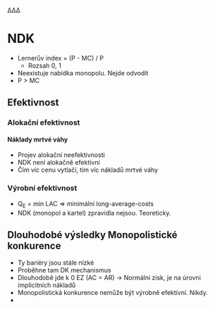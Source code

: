ΔΔΔ

# NDK
- Lernerův index = (P - MC) / P
  - Rozsah 0, 1
- Neexistuje nabídka monopolu. Nejde odvodit
- P > MC


## Efektivnost
### Alokační efektivnost

#### Náklady mrtvé váhy
- Projev alokační neefektivnosti
- NDK není alokačně efektivní
- Čím víc cenu vytlačí, tím víc nákladů mrtvé váhy

### Výrobní efektivnost
- Q<sub>E</sub> = min LAC => minimální long-average-costs
- NDK (monopol a kartel) zpravidla nejsou. Teoreticky.

## Dlouhodobé výsledky Monopolistické konkurence
- Ty bariéry jsou stále nízké
- Proběhne tam DK mechanismus
- Dlouhodobě jde k 0 EZ (AC = AR) -> Normální zisk, je na úrovni implicitních nákladů
- Monopolistická konkurence nemůže být výrobně efektivní. Nikdy.
- 

